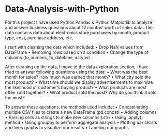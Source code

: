 # Data-Analysis-with-Python

For this project I have used Python Pandas & Python Matplotlib to analyze and answer business questions about 12 months’ worth of sales data. The data contains data about electronics store purchases by month, product type, cost, purchase address, etc.

I start with cleaning the data which included:
•	Drop NaN values from DataFrame
•	Removing rows based on a condition
•	Change the type of columns (to_numeric, to_datetime, astype)

After cleaning up the data, I move to the data exploration section. 
I have tried to answer following questions using the data:
•	What was the best month for sales? How much was earned that month?
•	What city sold the most product?
•	What time should we display advertisements to maximize the likelihood of customer’s buying product?
•	What products are most often sold together?
•	What product sold the most? Why do you think it sold the most?

To answer these questions, the methods used include:
•	Concatenating multiple CSV files to create a new DataFrame (pd.concat)
•	Adding columns
•	Parsing cells as strings to make new columns (.str)
•	Using  .apply() method
•	Using groupby to perform aggregate analysis
•	Plotting bar charts and lines graphs to visualize our results
•	Labeling our graphs

